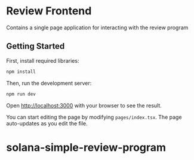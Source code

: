 # Review Frontend

Contains a single page application for interacting with the review program

## Getting Started

First, install required libraries:

```bash
npm install
```

Then, run the development server:

```bash
npm run dev
```

Open [http://localhost:3000](http://localhost:3000) with your browser to see the result.

You can start editing the page by modifying `pages/index.tsx`. The page auto-updates as you edit the file.
# solana-simple-review-program

